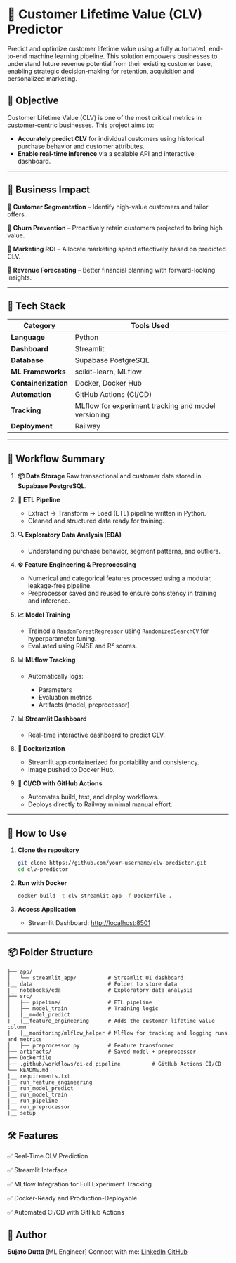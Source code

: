 # 🧠 Customer Lifetime Value (CLV) Predictor

Predict and optimize customer lifetime value using a fully automated, end-to-end machine learning pipeline. This solution empowers businesses to understand future revenue potential from their existing customer base, enabling strategic decision-making for retention, acquisition and personalized marketing.


## 📌 Objective

Customer Lifetime Value (CLV) is one of the most critical metrics in customer-centric businesses. This project aims to:

* **Accurately predict CLV** for individual customers using historical purchase behavior and customer attributes.
* **Enable real-time inference** via a scalable API and interactive dashboard.
---

## 💼 Business Impact

🔹 **Customer Segmentation** – Identify high-value customers and tailor offers.

🔹 **Churn Prevention** – Proactively retain customers projected to bring high value.

🔹 **Marketing ROI** – Allocate marketing spend effectively based on predicted CLV.

🔹 **Revenue Forecasting** – Better financial planning with forward-looking insights.

---

## 🚀 Tech Stack

| Category             | Tools Used                                          |
| -------------------- | --------------------------------------------------- |
| **Language**         | Python                                              |
| **Dashboard**        | Streamlit                                           |
| **Database**         | Supabase PostgreSQL                                 |
| **ML Frameworks**    | scikit-learn, MLflow                                |
| **Containerization** | Docker, Docker Hub                                  |
| **Automation**       | GitHub Actions (CI/CD)                              |
| **Tracking**         | MLflow for experiment tracking and model versioning |
| **Deployment**       | Railway                                             |

---

## 🔄 Workflow Summary

1. **📦 Data Storage**
   Raw transactional and customer data stored in **Supabase PostgreSQL**.

2. **🔁 ETL Pipeline**

   * Extract → Transform → Load (ETL) pipeline written in Python.
   * Cleaned and structured data ready for training.

3. **🔍 Exploratory Data Analysis (EDA)**

   * Understanding purchase behavior, segment patterns, and outliers.

4. **⚙️ Feature Engineering & Preprocessing**

   * Numerical and categorical features processed using a modular, leakage-free pipeline.
   * Preprocessor saved and reused to ensure consistency in training and inference.

5. **📈 Model Training**

   * Trained a `RandomForestRegressor` using `RandomizedSearchCV` for hyperparameter tuning.
   * Evaluated using RMSE and R² scores.

6. **📊 MLflow Tracking**

   * Automatically logs:

     * Parameters
     * Evaluation metrics
     * Artifacts (model, preprocessor)

7. **📊 Streamlit Dashboard**

   * Real-time interactive dashboard to predict CLV.

8. **🐳 Dockerization**

    * Streamlit app containerized for portability and consistency.
    * Image pushed to Docker Hub.

9. **🤖 CI/CD with GitHub Actions**

    * Automates build, test, and deploy workflows.
    * Deploys directly to Railway minimal manual effort.

---

## 🧪 How to Use

1. **Clone the repository**

   ```bash
   git clone https://github.com/your-username/clv-predictor.git
   cd clv-predictor
   ```

2. **Run with Docker**

   ```bash
   docker build -t clv-streamlit-app -f Dockerfile .

   ```

3. **Access Application**

   * Streamlit Dashboard: [http://localhost:8501](http://localhost:8501)

---

## 📦 Folder Structure

```
├── app/
│   └── streamlit_app/          # Streamlit UI dashboard
|__ data                        # Folder to store data
|__ notebooks/eda               # Exploratory data analysis
├── src/
│   ├── pipeline/               # ETL pipeline
│   ├── model_train             # Training logic
|   |__model_predict
|   |__feature_engineering      # Adds the customer lifetime value column
|   |__monitoring/mlflow_helper # Mlflow for tracking and logging runs and metrics
│   ├── preprocessor.py         # Feature transformer
├── artifacts/                  # Saved model + preprocessor
├── Dockerfile
├── .github/workflows/ci-cd pipeline          # GitHub Actions CI/CD
└── README.md
|__ requirements.txt
|__ run_feature_engineering
|__ run_model_predict
|__ run_model_train
|__ run_pipeline
|__ run_preprocessor
|__ setup
```

## 🛠 Features

✅ Real-Time CLV Prediction

✅ Streamlit Interface

✅ MLflow Integration for Full Experiment Tracking

✅ Docker-Ready and Production-Deployable

✅ Automated CI/CD with GitHub Actions


## 🧠 Author

**Sujato Dutta**
[ML Engineer]
Connect with me:
[LinkedIn](https://www.linkedin.com/in/sujato-dutta/)
[GitHub](https://github.com/Sujato-Dutta)
